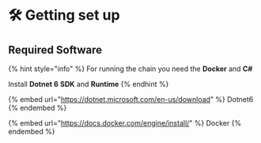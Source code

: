# 🛠️ Getting set up

## Required Software

{% hint style="info" %}
For running the chain you need the **Docker** and **C#**

Install **Dotnet 6** **SDK** and **Runtime**
{% endhint %}

{% embed url="https://dotnet.microsoft.com/en-us/download" %}
Dotnet6
{% endembed %}

{% embed url="https://docs.docker.com/engine/install/" %}
Docker
{% endembed %}



